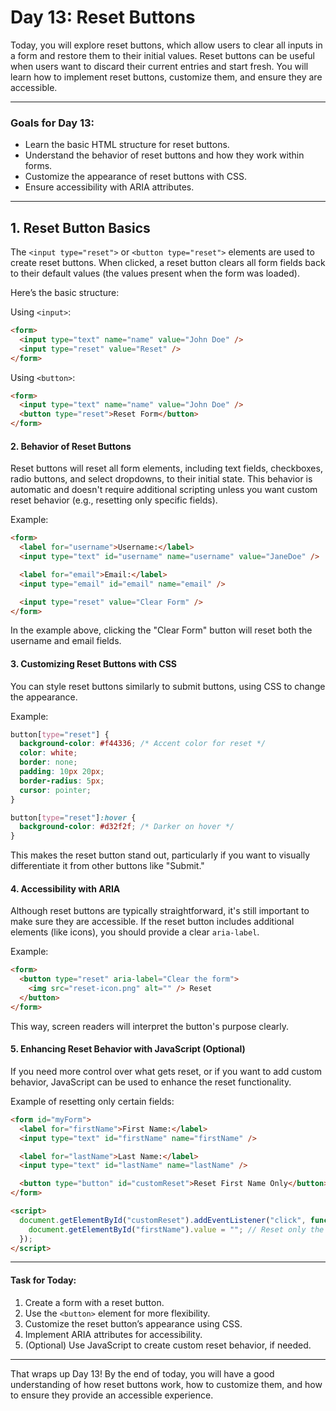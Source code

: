 # Day 13: Reset Buttons

Today, you will explore reset buttons, which allow users to clear all inputs in a form and restore them to their initial values. Reset buttons can be useful when users want to discard their current entries and start fresh. You will learn how to implement reset buttons, customize them, and ensure they are accessible.

---

### Goals for Day 13:

- Learn the basic HTML structure for reset buttons.
- Understand the behavior of reset buttons and how they work within forms.
- Customize the appearance of reset buttons with CSS.
- Ensure accessibility with ARIA attributes.

---

## 1. Reset Button Basics

The `<input type="reset">` or `<button type="reset">` elements are used to create reset buttons. When clicked, a reset button clears all form fields back to their default values (the values present when the form was loaded).

Here’s the basic structure:

Using `<input>`:

```html
<form>
  <input type="text" name="name" value="John Doe" />
  <input type="reset" value="Reset" />
</form>
```

Using `<button>`:

```html
<form>
  <input type="text" name="name" value="John Doe" />
  <button type="reset">Reset Form</button>
</form>
```

#### 2. Behavior of Reset Buttons

Reset buttons will reset all form elements, including text fields, checkboxes, radio buttons, and select dropdowns, to their initial state. This behavior is automatic and doesn't require additional scripting unless you want custom reset behavior (e.g., resetting only specific fields).

Example:

```html
<form>
  <label for="username">Username:</label>
  <input type="text" id="username" name="username" value="JaneDoe" />

  <label for="email">Email:</label>
  <input type="email" id="email" name="email" />

  <input type="reset" value="Clear Form" />
</form>
```

In the example above, clicking the "Clear Form" button will reset both the username and email fields.

#### 3. Customizing Reset Buttons with CSS

You can style reset buttons similarly to submit buttons, using CSS to change the appearance.

Example:

```css
button[type="reset"] {
  background-color: #f44336; /* Accent color for reset */
  color: white;
  border: none;
  padding: 10px 20px;
  border-radius: 5px;
  cursor: pointer;
}

button[type="reset"]:hover {
  background-color: #d32f2f; /* Darker on hover */
}
```

This makes the reset button stand out, particularly if you want to visually differentiate it from other buttons like "Submit."

#### 4. Accessibility with ARIA

Although reset buttons are typically straightforward, it's still important to make sure they are accessible. If the reset button includes additional elements (like icons), you should provide a clear `aria-label`.

Example:

```html
<form>
  <button type="reset" aria-label="Clear the form">
    <img src="reset-icon.png" alt="" /> Reset
  </button>
</form>
```

This way, screen readers will interpret the button's purpose clearly.

#### 5. Enhancing Reset Behavior with JavaScript (Optional)

If you need more control over what gets reset, or if you want to add custom behavior, JavaScript can be used to enhance the reset functionality.

Example of resetting only certain fields:

```html
<form id="myForm">
  <label for="firstName">First Name:</label>
  <input type="text" id="firstName" name="firstName" />

  <label for="lastName">Last Name:</label>
  <input type="text" id="lastName" name="lastName" />

  <button type="button" id="customReset">Reset First Name Only</button>
</form>

<script>
  document.getElementById("customReset").addEventListener("click", function () {
    document.getElementById("firstName").value = ""; // Reset only the first name
  });
</script>
```

---

#### Task for Today:

1. Create a form with a reset button.
2. Use the `<button>` element for more flexibility.
3. Customize the reset button’s appearance using CSS.
4. Implement ARIA attributes for accessibility.
5. (Optional) Use JavaScript to create custom reset behavior, if needed.

---

That wraps up Day 13! By the end of today, you will have a good understanding of how reset buttons work, how to customize them, and how to ensure they provide an accessible experience.
